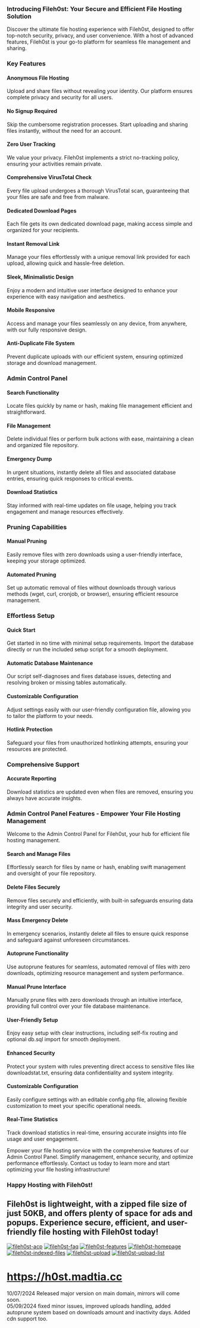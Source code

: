 ### Introducing Fileh0st: Your Secure and Efficient File Hosting Solution

Discover the ultimate file hosting experience with Fileh0st, designed to offer top-notch security, privacy, and user convenience. With a host of advanced features, Fileh0st is your go-to platform for seamless file management and sharing.

### Key Features

#### Anonymous File Hosting
Upload and share files without revealing your identity. Our platform ensures complete privacy and security for all users.

#### No Signup Required
Skip the cumbersome registration processes. Start uploading and sharing files instantly, without the need for an account.

#### Zero User Tracking
We value your privacy. Fileh0st implements a strict no-tracking policy, ensuring your activities remain private.

#### Comprehensive VirusTotal Check
Every file upload undergoes a thorough VirusTotal scan, guaranteeing that your files are safe and free from malware.

#### Dedicated Download Pages
Each file gets its own dedicated download page, making access simple and organized for your recipients.

#### Instant Removal Link
Manage your files effortlessly with a unique removal link provided for each upload, allowing quick and hassle-free deletion.

#### Sleek, Minimalistic Design
Enjoy a modern and intuitive user interface designed to enhance your experience with easy navigation and aesthetics.

#### Mobile Responsive
Access and manage your files seamlessly on any device, from anywhere, with our fully responsive design.

#### Anti-Duplicate File System
Prevent duplicate uploads with our efficient system, ensuring optimized storage and download management.

### Admin Control Panel

#### Search Functionality
Locate files quickly by name or hash, making file management efficient and straightforward.

#### File Management
Delete individual files or perform bulk actions with ease, maintaining a clean and organized file repository.

#### Emergency Dump
In urgent situations, instantly delete all files and associated database entries, ensuring quick responses to critical events.

#### Download Statistics
Stay informed with real-time updates on file usage, helping you track engagement and manage resources effectively.

### Pruning Capabilities

#### Manual Pruning
Easily remove files with zero downloads using a user-friendly interface, keeping your storage optimized.

#### Automated Pruning
Set up automatic removal of files without downloads through various methods (wget, curl, cronjob, or browser), ensuring efficient resource management.

### Effortless Setup

#### Quick Start
Get started in no time with minimal setup requirements. Import the database directly or run the included setup script for a smooth deployment.

#### Automatic Database Maintenance
Our script self-diagnoses and fixes database issues, detecting and resolving broken or missing tables automatically.

#### Customizable Configuration
Adjust settings easily with our user-friendly configuration file, allowing you to tailor the platform to your needs.

#### Hotlink Protection
Safeguard your files from unauthorized hotlinking attempts, ensuring your resources are protected.

### Comprehensive Support

#### Accurate Reporting
Download statistics are updated even when files are removed, ensuring you always have accurate insights.

### Admin Control Panel Features - Empower Your File Hosting Management

Welcome to the Admin Control Panel for Fileh0st, your hub for efficient file hosting management.

#### Search and Manage Files
Effortlessly search for files by name or hash, enabling swift management and oversight of your file repository.

#### Delete Files Securely
Remove files securely and efficiently, with built-in safeguards ensuring data integrity and user security.

#### Mass Emergency Delete
In emergency scenarios, instantly delete all files to ensure quick response and safeguard against unforeseen circumstances.

#### Autoprune Functionality
Use autoprune features for seamless, automated removal of files with zero downloads, optimizing resource management and system performance.

#### Manual Prune Interface
Manually prune files with zero downloads through an intuitive interface, providing full control over your file database maintenance.

#### User-Friendly Setup
Enjoy easy setup with clear instructions, including self-fix routing and optional db.sql import for smooth deployment.

#### Enhanced Security
Protect your system with rules preventing direct access to sensitive files like downloadstat.txt, ensuring data confidentiality and system integrity.

#### Customizable Configuration
Easily configure settings with an editable config.php file, allowing flexible customization to meet your specific operational needs.

#### Real-Time Statistics
Track download statistics in real-time, ensuring accurate insights into file usage and user engagement.

Empower your file hosting service with the comprehensive features of our Admin Control Panel. Simplify management, enhance security, and optimize performance effortlessly. Contact us today to learn more and start optimizing your file hosting infrastructure!

### Happy Hosting with Fileh0st!

Fileh0st is lightweight, with a zipped file size of just 50KB, and offers plenty of space for ads and popups. Experience secure, efficient, and user-friendly file hosting with Fileh0st today!
---
<a href="https://ibb.co/w6QXr23"><img src="https://i.ibb.co/QmHRjxz/fileh0st-acp.png" alt="fileh0st-acp" border="0"></a>
<a href="https://ibb.co/JRMNNw1"><img src="https://i.ibb.co/HDk00fS/fileh0st-faq.png" alt="fileh0st-faq" border="0"></a>
<a href="https://ibb.co/7Gd2Yp3"><img src="https://i.ibb.co/nDNzg1X/fileh0st-features.png" alt="fileh0st-features" border="0"></a>
<a href="https://ibb.co/wS1MY1M"><img src="https://i.ibb.co/D9n5Ln5/fileh0st-homepage.png" alt="fileh0st-homepage" border="0"></a>
<a href="https://ibb.co/hKN0Ygm"><img src="https://i.ibb.co/NLqRTFy/fileh0st-indexed-files.png" alt="fileh0st-indexed-files" border="0"></a>
<a href="https://ibb.co/mJDbwhv"><img src="https://i.ibb.co/5TMGysY/fileh0st-upload.png" alt="fileh0st-upload" border="0"></a>
<a href="https://ibb.co/4MMjqVp"><img src="https://i.ibb.co/bLLr0KX/fileh0st-upload-list.png" alt="fileh0st-upload-list" border="0"></a>

# https://h0st.madtia.cc<br>
10/07/2024 Released major version on main domain, mirrors will come soon.<br>
05/09/2024 fixed minor issues, improved uploads handling, added autoprune system based on downloads amount and inactivity days. Added cdn support too.
